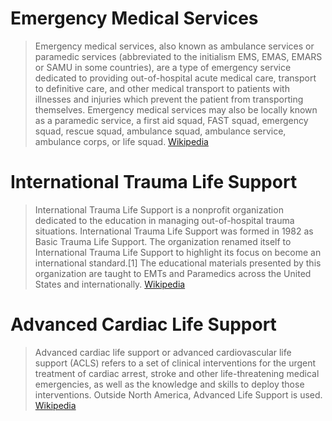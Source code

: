 # Emergency Medical Services

> Emergency medical services, also known as ambulance services or paramedic services (abbreviated to the initialism EMS, EMAS, EMARS or SAMU in some countries), are a type of emergency service dedicated to providing out-of-hospital acute medical care, transport to definitive care, and other medical transport to patients with illnesses and injuries which prevent the patient from transporting themselves. Emergency medical services may also be locally known as a paramedic service, a first aid squad, FAST squad, emergency squad, rescue squad, ambulance squad, ambulance service, ambulance corps, or life squad. [Wikipedia](https://en.wikipedia.org/wiki/Emergency_medical_services)

# International Trauma Life Support

> International Trauma Life Support is a nonprofit organization dedicated to the education in managing out-of-hospital trauma situations. International Trauma Life Support was formed in 1982 as Basic Trauma Life Support. The organization renamed itself to International Trauma Life Support to highlight its focus on become an international standard.[1] The educational materials presented by this organization are taught to EMTs and Paramedics across the United States and internationally. [Wikipedia](https://en.wikipedia.org/wiki/International_Trauma_Life_Support)

# Advanced Cardiac Life Support

> Advanced cardiac life support or advanced cardiovascular life support (ACLS) refers to a set of clinical interventions for the urgent treatment of cardiac arrest, stroke and other life-threatening medical emergencies, as well as the knowledge and skills to deploy those interventions. Outside North America, Advanced Life Support is used. [Wikipedia](https://en.wikipedia.org/wiki/Advanced_cardiac_life_support)